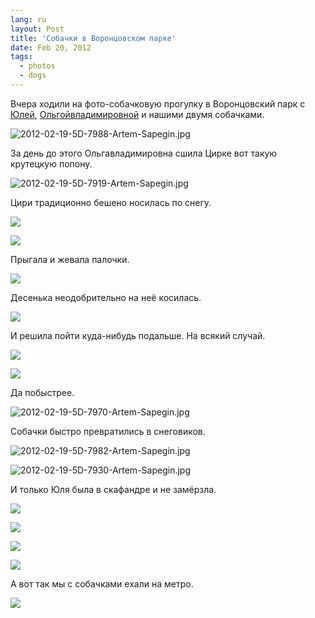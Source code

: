 ```yaml
---
lang: ru
layout: Post
title: 'Собачки в Воронцовском парке'
date: Feb 20, 2012
tags:
  - photos
  - dogs
---
```


Вчера ходили на фото-собачковую прогулку в Воронцовский парк с [Юлей](http://ph-t-grapher.livejournal.com/), [Ольгойвладимировной](http://airve.livejournal.com/) и нашими двумя собачками.

![2012-02-19-5D-7988-Artem-Sapegin.jpg](photo://1147)

<!--more-->

За день до этого Ольгавладимировна сшила Цирке вот такую крутецкую попону.

![2012-02-19-5D-7919-Artem-Sapegin.jpg](photo://1227)

Цири традиционно бешено носилась по снегу.

![](/images/blog/2012-02-19-5D-7975-Artem-Sapegin.jpg)

![](/images/blog/2012-02-19-5D-7976-Artem-Sapegin.jpg)

Прыгала и жевала палочки.

![](/images/blog/2012-02-19-5D-7945-Artem-Sapegin.jpg)

Десенька неодобрительно на неё косилась.

![](/images/blog/2012-02-19-5D-7946-Artem-Sapegin.jpg)

И решила пойти куда-нибудь подальше. На всякий случай.

![](/images/blog/2012-02-19-5D-7966-Artem-Sapegin.jpg)

![](/images/blog/2012-02-19-5D-7967-Artem-Sapegin.jpg)

Да побыстрее.

![2012-02-19-5D-7970-Artem-Sapegin.jpg](photo://1146)

Собачки быстро превратились в снеговиков.

![2012-02-19-5D-7982-Artem-Sapegin.jpg](photo://1229)

![2012-02-19-5D-7930-Artem-Sapegin.jpg](photo://1228)

И только Юля была в скафандре и не замёрзла.

![](/images/blog/2012-02-19-5D-7918-Artem-Sapegin.jpg)

![](/images/blog/2012-02-19-5D-7949-Artem-Sapegin.jpg)

![](/images/blog/2012-02-19-5D-7994-Artem-Sapegin.jpg)

![](/images/blog/2012-02-19-5D-8008-Artem-Sapegin.jpg)

А вот так мы с собачками ехали на метро.

![](/images/blog/93ce26065ae311e1a87612313804ec91-7.jpg)
